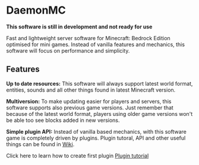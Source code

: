 # DaemonMC
**This software is still in development and not ready for use**

Fast and lightweight server software for Minecraft: Bedrock Edition optimised for mini games.
Instead of vanilla features and mechanics, this software will focus on performance and simplicity.

## Features

**Up to date resources:** This software will always support latest world format, entities, sounds and all other things found in latest Minecraft version.

**Multiversion:** To make updating easier for players and servers, this software supports also previous game versions.
Just remember that because of the latest world format, players using older game versions won't be able too see blocks added in new versions.

**Simple plugin API:**  Instead of vanilla based mechanics, with this software game is completely driven by plugins.
Plugin tutoral, API and other useful things can be found in [Wiki](https://github.com/laz1444/DaemonMC/wiki).

Click here to learn how to create first plugin [Plugin tutorial](https://github.com/laz1444/DaemonMC/wiki/Plugin-tutorial)
